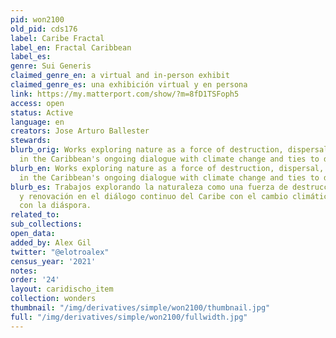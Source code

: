 ```yaml
---
pid: won2100
old_pid: cds176
label: Caribe Fractal
label_en: Fractal Caribbean
label_es:
genre: Sui Generis
claimed_genre_en: a virtual and in-person exhibit
claimed_genre_es: una exhibición virtual y en persona
link: https://my.matterport.com/show/?m=8fD1TSFoph5
access: open
status: Active
language: en
creators: Jose Arturo Ballester
stewards:
blurb_orig: Works exploring nature as a force of destruction, dispersal, and renewal
  in the Caribbean's ongoing dialogue with climate change and ties to diaspora.
blurb_en: Works exploring nature as a force of destruction, dispersal, and renewal
  in the Caribbean's ongoing dialogue with climate change and ties to diaspora.
blurb_es: Trabajos explorando la naturaleza como una fuerza de destrucción, dispersión
  y renovación en el diálogo continuo del Caribe con el cambio climático y las vínculos
  con la diáspora.
related_to:
sub_collections:
open_data:
added_by: Alex Gil
twitter: "@elotroalex"
census_year: '2021'
notes:
order: '24'
layout: caridischo_item
collection: wonders
thumbnail: "/img/derivatives/simple/won2100/thumbnail.jpg"
full: "/img/derivatives/simple/won2100/fullwidth.jpg"
---
```

